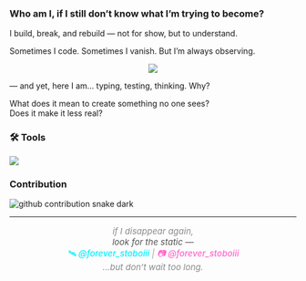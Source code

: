 <!-- README.md -->
### Who am I, if I still don’t know what I’m trying to become?

I build, break, and rebuild — not for show, but to understand.  

Sometimes I code. Sometimes I vanish. But I’m always observing.

<p align="center">
  <img src="https://readme-typing-svg.demolab.com?font=Fira+Code&pause=2000&color=ffffff&background=006666&center=true&vCenter=true&width=900&lines=The+whole+world+doesn't+care,sun's+still+gonna+rise;When+was+the+last+time+you+really+heard+yourself%3F;And+how+long+did+your+%E2%80%9Cforever%E2%80%9D+last%3F" />
</p>

<!-- force refresh -->

<!-- force refresh -->

 — and yet, here I am... typing, testing, thinking. Why?

What does it mean to create something no one sees?  
Does it make it less real?



### 🛠 Tools

<p align="left">
<img src="https://skillicons.dev/icons?i=html,css,js,git,vscode,nodejs,github,windows&theme=dark" />

</p>


<!-- <p align="left">
  <img src="https://github-readme-stats.vercel.app/api/top-langs/?username=foreverstoboiii&layout=compact&theme=github_dark" />
</p> -->

### Contribution 
<img src="https://foreverstoboiii.github.io/foreverstoboiii/github-snake-dark.svg?palette=github-dark" alt="github contribution snake dark" />


---

<p align="center" style="font-style:italic; font-size: 15px;">
  <span style="opacity: 0.5;">if I disappear again,</span><br />
  <span style="opacity: 0.75;">look for the static —</span><br />
  <a href="https://t.me/forever_stoboiii" target="_blank" style="text-decoration:none; color:#00f0ff; font-weight:500;">
    🛰️ @forever_stoboiii
  </a>
  <span style="opacity: 0.4;">|</span>
  <a href="https://www.instagram.com/forever_stoboiii?igsh=MWVidzM4YTZsaTJrcg==" target="_blank" style="text-decoration:none; color:#ff66cc; font-weight:500;">
    📷 @forever_stoboiii
  </a>
  <br />
  <span style="opacity: 0.5;">...but don’t wait too long.</span>
</p>
